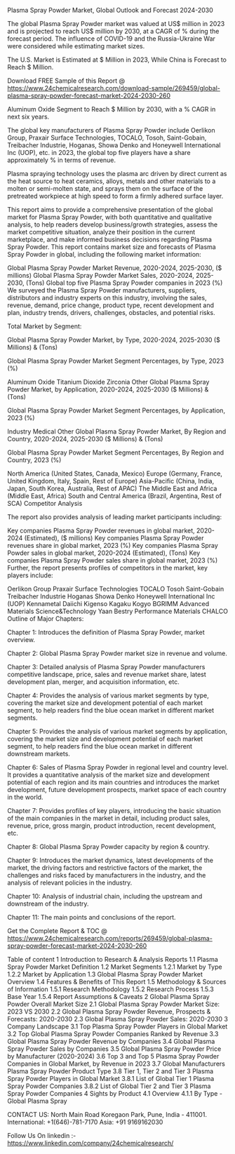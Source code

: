 Plasma Spray Powder Market, Global Outlook and Forecast 2024-2030

The global Plasma Spray Powder market was valued at US$ million in 2023 and is projected to reach US$ million by 2030, at a CAGR of % during the forecast period. The influence of COVID-19 and the Russia-Ukraine War were considered while estimating market sizes.

The U.S. Market is Estimated at $ Million in 2023, While China is Forecast to Reach $ Million.

Download FREE Sample of this Report @ https://www.24chemicalresearch.com/download-sample/269459/global-plasma-spray-powder-forecast-market-2024-2030-260

Aluminum Oxide Segment to Reach $ Million by 2030, with a % CAGR in next six years.

The global key manufacturers of Plasma Spray Powder include Oerlikon Group, Praxair Surface Technologies, TOCALO, Tosoh, Saint-Gobain, Treibacher Industrie, Hoganas, Showa Denko and Honeywell International Inc (UOP), etc. in 2023, the global top five players have a share approximately % in terms of revenue.

Plasma spraying technology uses the plasma arc driven by direct current as the heat source to heat ceramics, alloys, metals and other materials to a molten or semi-molten state, and sprays them on the surface of the pretreated workpiece at high speed to form a firmly adhered surface layer.

This report aims to provide a comprehensive presentation of the global market for Plasma Spray Powder, with both quantitative and qualitative analysis, to help readers develop business/growth strategies, assess the market competitive situation, analyze their position in the current marketplace, and make informed business decisions regarding Plasma Spray Powder. This report contains market size and forecasts of Plasma Spray Powder in global, including the following market information:

Global Plasma Spray Powder Market Revenue, 2020-2024, 2025-2030, ($ millions)
Global Plasma Spray Powder Market Sales, 2020-2024, 2025-2030, (Tons)
Global top five Plasma Spray Powder companies in 2023 (%)
We surveyed the Plasma Spray Powder manufacturers, suppliers, distributors and industry experts on this industry, involving the sales, revenue, demand, price change, product type, recent development and plan, industry trends, drivers, challenges, obstacles, and potential risks.

Total Market by Segment:

Global Plasma Spray Powder Market, by Type, 2020-2024, 2025-2030 ($ Millions) & (Tons)

Global Plasma Spray Powder Market Segment Percentages, by Type, 2023 (%)

Aluminum Oxide
Titanium Dioxide
Zirconia
Other
Global Plasma Spray Powder Market, by Application, 2020-2024, 2025-2030 ($ Millions) & (Tons)

Global Plasma Spray Powder Market Segment Percentages, by Application, 2023 (%)

Industry
Medical
Other
Global Plasma Spray Powder Market, By Region and Country, 2020-2024, 2025-2030 ($ Millions) & (Tons)

Global Plasma Spray Powder Market Segment Percentages, By Region and Country, 2023 (%)

North America (United States, Canada, Mexico)
Europe (Germany, France, United Kingdom, Italy, Spain, Rest of Europe)
Asia-Pacific (China, India, Japan, South Korea, Australia, Rest of APAC)
The Middle East and Africa (Middle East, Africa)
South and Central America (Brazil, Argentina, Rest of SCA)
Competitor Analysis

The report also provides analysis of leading market participants including:

Key companies Plasma Spray Powder revenues in global market, 2020-2024 (Estimated), ($ millions)
Key companies Plasma Spray Powder revenues share in global market, 2023 (%)
Key companies Plasma Spray Powder sales in global market, 2020-2024 (Estimated), (Tons)
Key companies Plasma Spray Powder sales share in global market, 2023 (%)
Further, the report presents profiles of competitors in the market, key players include:

Oerlikon Group
Praxair Surface Technologies
TOCALO
Tosoh
Saint-Gobain
Treibacher Industrie
Hoganas
Showa Denko
Honeywell International Inc (UOP)
Kennametal
Daiichi Kigenso Kagaku Kogyo
BGRIMM Advanced Materials Science&Technology
Yaan Bestry Performance Materials
CHALCO
Outline of Major Chapters:

Chapter 1: Introduces the definition of Plasma Spray Powder, market overview.

Chapter 2: Global Plasma Spray Powder market size in revenue and volume.

Chapter 3: Detailed analysis of Plasma Spray Powder manufacturers competitive landscape, price, sales and revenue market share, latest development plan, merger, and acquisition information, etc.

Chapter 4: Provides the analysis of various market segments by type, covering the market size and development potential of each market segment, to help readers find the blue ocean market in different market segments.

Chapter 5: Provides the analysis of various market segments by application, covering the market size and development potential of each market segment, to help readers find the blue ocean market in different downstream markets.

Chapter 6: Sales of Plasma Spray Powder in regional level and country level. It provides a quantitative analysis of the market size and development potential of each region and its main countries and introduces the market development, future development prospects, market space of each country in the world.

Chapter 7: Provides profiles of key players, introducing the basic situation of the main companies in the market in detail, including product sales, revenue, price, gross margin, product introduction, recent development, etc.

Chapter 8: Global Plasma Spray Powder capacity by region & country.

Chapter 9: Introduces the market dynamics, latest developments of the market, the driving factors and restrictive factors of the market, the challenges and risks faced by manufacturers in the industry, and the analysis of relevant policies in the industry.

Chapter 10: Analysis of industrial chain, including the upstream and downstream of the industry.

Chapter 11: The main points and conclusions of the report.

Get the Complete Report & TOC @ https://www.24chemicalresearch.com/reports/269459/global-plasma-spray-powder-forecast-market-2024-2030-260

Table of content
1 Introduction to Research & Analysis Reports
1.1 Plasma Spray Powder Market Definition
1.2 Market Segments
1.2.1 Market by Type
1.2.2 Market by Application
1.3 Global Plasma Spray Powder Market Overview
1.4 Features & Benefits of This Report
1.5 Methodology & Sources of Information
1.5.1 Research Methodology
1.5.2 Research Process
1.5.3 Base Year
1.5.4 Report Assumptions & Caveats
2 Global Plasma Spray Powder Overall Market Size
2.1 Global Plasma Spray Powder Market Size: 2023 VS 2030
2.2 Global Plasma Spray Powder Revenue, Prospects & Forecasts: 2020-2030
2.3 Global Plasma Spray Powder Sales: 2020-2030
3 Company Landscape
3.1 Top Plasma Spray Powder Players in Global Market
3.2 Top Global Plasma Spray Powder Companies Ranked by Revenue
3.3 Global Plasma Spray Powder Revenue by Companies
3.4 Global Plasma Spray Powder Sales by Companies
3.5 Global Plasma Spray Powder Price by Manufacturer (2020-2024)
3.6 Top 3 and Top 5 Plasma Spray Powder Companies in Global Market, by Revenue in 2023
3.7 Global Manufacturers Plasma Spray Powder Product Type
3.8 Tier 1, Tier 2 and Tier 3 Plasma Spray Powder Players in Global Market
3.8.1 List of Global Tier 1 Plasma Spray Powder Companies
3.8.2 List of Global Tier 2 and Tier 3 Plasma Spray Powder Companies
4 Sights by Product
4.1 Overview
4.1.1 By Type - Global Plasma Spray

CONTACT US:
North Main Road Koregaon Park, Pune, India - 411001.
International: +1(646)-781-7170
Asia: +91 9169162030

Follow Us On linkedin :- https://www.linkedin.com/company/24chemicalresearch/
